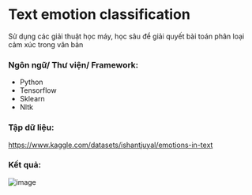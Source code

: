 # Text emotion classification
Sử dụng các giải thuật học máy, học sâu để giải quyết bài toán phân loại cảm xúc trong văn bản
### Ngôn ngữ/ Thư viện/ Framework:
* Python
* Tensorflow
* Sklearn
* Nltk
### Tập dữ liệu:
https://www.kaggle.com/datasets/ishantjuyal/emotions-in-text
### Kết quả:
![image](https://github.com/nguyenhoanganh2002/Classify-Emotions-in-text/assets/79850337/f1bd9abb-5280-42d4-98b1-7a35020e7f7f)
